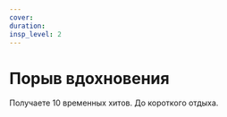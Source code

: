 ```yaml
---
cover:
duration: 
insp_level: 2
---
```

# Порыв вдохновения

Получаете 10 временных хитов. До короткого отдыха.
